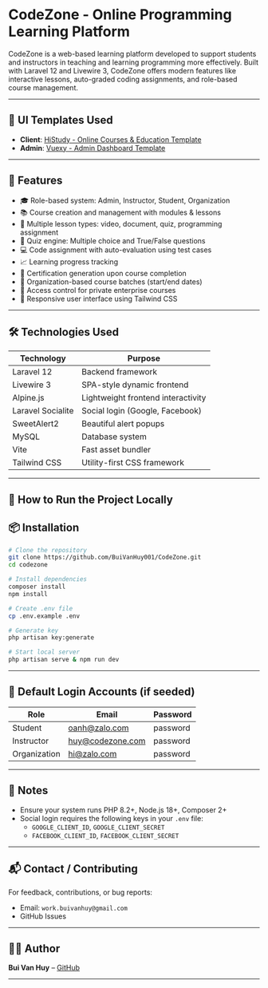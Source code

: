 # CodeZone - Online Programming Learning Platform

CodeZone is a web-based learning platform developed to support students and instructors in teaching and learning
programming more effectively. Built with Laravel 12 and Livewire 3, CodeZone offers modern features like interactive
lessons, auto-graded coding assignments, and role-based course management.

---

## 🎨 UI Templates Used

- **Client**: [HiStudy - Online Courses & Education Template](https://rainbowit.net/html/histudy/)
- **Admin**: [Vuexy - Admin Dashboard Template](https://demos.pixinvent.com/vuexy-html-admin-template/html/vertical-menu-template/)

---

## 🚀 Features

- 🎓 Role-based system: Admin, Instructor, Student, Organization
- 📚 Course creation and management with modules & lessons
- 🎥 Multiple lesson types: video, document, quiz, programming assignment
- 🧠 Quiz engine: Multiple choice and True/False questions
- 💻 Code assignment with auto-evaluation using test cases
- 📈 Learning progress tracking
- 📜 Certification generation upon course completion
- 📅 Organization-based course batches (start/end dates)
- 🔐 Access control for private enterprise courses
- 📱 Responsive user interface using Tailwind CSS

---

## 🛠️ Technologies Used

| Technology        | Purpose                                  |
|-------------------|-------------------------------------------|
| Laravel 12        | Backend framework                         |
| Livewire 3        | SPA-style dynamic frontend                |
| Alpine.js         | Lightweight frontend interactivity        |
| Laravel Socialite | Social login (Google, Facebook)           |
| SweetAlert2       | Beautiful alert popups                    |
| MySQL             | Database system                           |
| Vite              | Fast asset bundler                        |
| Tailwind CSS      | Utility-first CSS framework               |

---

## 🧪 How to Run the Project Locally

## 📦 Installation

```bash
# Clone the repository
git clone https://github.com/BuiVanHuy001/CodeZone.git
cd codezone

# Install dependencies
composer install
npm install

# Create .env file
cp .env.example .env

# Generate key
php artisan key:generate

# Start local server
php artisan serve & npm run dev
```

---

## 🔐 Default Login Accounts (if seeded)

| Role         | Email               | Password  |
|--------------|---------------------|-----------|
| Student      | oanh@zalo.com       | password  |
| Instructor   | huy@codezone.com    | password  |
| Organization | hi@zalo.com         | password  |

---

## 📌 Notes

- Ensure your system runs PHP 8.2+, Node.js 18+, Composer 2+
- Social login requires the following keys in your `.env` file:
    - `GOOGLE_CLIENT_ID`, `GOOGLE_CLIENT_SECRET`
    - `FACEBOOK_CLIENT_ID`, `FACEBOOK_CLIENT_SECRET`

---

## 📬 Contact / Contributing

For feedback, contributions, or bug reports:

- Email: `work.buivanhuy@gmail.com`
- GitHub Issues

---

## 🧑‍💻 Author

**Bui Van Huy** – [GitHub](https://github.com/buivanhuy001)

---
